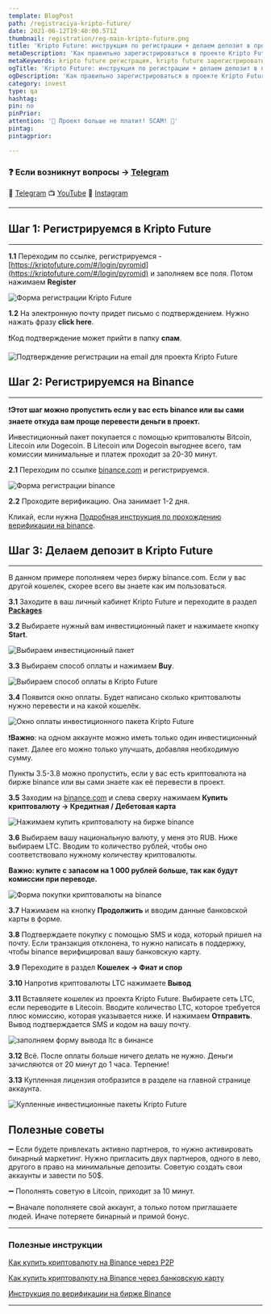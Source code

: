 ```yaml
---
template: BlogPost
path: /registraciya-kripto-future/
date: 2021-06-12T19:40:00.571Z
thumbnail: registration/reg-main-kripto-future.png
title: 'Kripto Future: инструкция по регистрации + делаем депозит в проект'
metaDescription: 'Как правильно зарегистрироваться в проекте Kripto Future. Инструкция по регистрации в Kripto Future от А до Я. Пополняем личный кабинет Kripto Future'
metaKeywords: kripto future регистрация, kripto future зарегистрироваться, kripto future пополнение
ogTitle: 'Kripto Future: инструкция по регистрации + делаем депозит в проект'
ogDescription: 'Как правильно зарегистрироваться в проекте Kripto Future. Инструкция по регистрации в Kripto Future от А до Я. Пополняем личный кабинет Kripto Future'
category: invest
type: qa
hashtag:
pin: no
pinPrior: 
attention: '🚫 Проект больше не платит! SCAM! 🚫'
pintag:
pintagprior:

---
```

### ❓ Если возникнут вопросы → **[Telegram](https://t.me/girlwithbun)**

📱 [Telegram](https://t.me/pyromidinvest) 
📺 [YouTube](https://www.youtube.com/channel/UCc7s-9Ki7Is7YbCPpWzPcFw) 
🤳 [Instagram](https://instagram.com/pyromidi)
***

## Шаг 1: Регистрируемся в Kripto Future
***

**1.1** Переходим по ссылке, регистрируемся - [https://kriptofuture.com/#/login/pyromid](https://kriptofuture.com/#/login/pyromid) и заполняем все поля. Потом нажимаем **Register**

![Форма регистрации Kripto Future](form-reg-cripto-future.png)

**1.2** На электронную почту придет письмо с подтверждением. Нужно нажать фразу **click here**. 

❗️Код подтверждение может прийти в папку **спам**.

![Подтверждение регистрации на email для проекта Kripto Future](click-here-cripto-future.png)

## Шаг 2: Регистрируемся на Binance
***

❗️**Этот шаг можно пропустить если у вас есть binance или вы сами знаете откуда вам проще перевести деньги в проект.**

Инвестиционный пакет покупается с помощью криптовалюты Bitcoin, Litecoin или Dogecoin.  В Litecoin или Dogecoin выгоднее всего, там комиссии минимальные и платеж проходит за 20-30 минут.

**2.1** Переходим по ссылке [binance.com](https://accounts.binance.com/ru/register) и регистрируемся.

![Форма регистрации binance](kripto-future-bin-reg.jpg)

**2.2** Проходите верификацию. Она занимает 1-2 дня.

Кликай, если нужна [Подробная инструкция по прохождению верификации на binance](/verifikaciya-binance/).

## Шаг 3: Делаем депозит в Kripto Future
***
В данном примере пополняем через биржу binance.com. Если у вас другой кошелек, скорее всего вы знаете как им пользоваться.

**3.1** Заходите в ваш личный кабинет Kripto Future и переходите в раздел **[Packages](https://kriptofuture.com/#/products)**

**3.2** Выбираете нужный вам инвестиционный пакет и нажимаете кнопку **Start**.

![Выбираем инвестиционный пакет](select-inv-pack-kripto-futures.png)

**3.3** Выбираем способ оплаты и нажимаем **Buy**.

![Выбираем способ оплаты в Kripto Future](type-of-pay-kripto-future.png)

**3.4** Появится окно оплаты. Будет написано сколько криптовалюты нужно перевести и на какой кошелёк.

![Окно оплаты инвестиционного пакета Kripto Future](wind-pay-krip-future.png)

❗️**Важно**: на одном аккаунте можно иметь только один инвестиционный пакет. Далее его можно только улучшать, добавляя необходимую сумму.

Пункты 3.5-3.8 можно пропустить, если у вас есть криптовалюта на бирже binance или вы сами знаете как её перевести в проект.

**3.5** Заходим на [binance.com](http://binance.com) и слева сверху нажимаем **Купить криптовалюту → Кредитная / Дебетовая карта**

![Нажимаем купить криптовалюту на бирже binance](kripto-future-bin-buy.jpg)

**3.6** Выбираем вашу национальную валюту, у меня это RUB. Ниже выбираем LTC. Вводим то количество рублей, чтобы оно соответствовало нужному количеству криптовалюты. 

**Важно: купите с запасом на 1 000 рублей больше, так как будут комиссии при переводе.**

![Форма покупки криптовалюты на binance](buy-btc-kripto-future.png)

**3.7** Нажимаем на кнопку **Продолжить** и вводим данные банковской карты в форме.

**3.8** Подтверждаете покупку с помощью SMS и кода, который пришел на почту. Если транзакция отклонена, то нужно написать в поддержку, чтобы binance верифицировал вашу банковскую карту.

**3.9** Переходите в раздел **Кошелек → Фиат и спор**

**3.10** Напротив криптовалюты LTC нажимаете **Вывод**

**3.11** Вставляете кошелек из проекта Kripto Future. Выбираете сеть LTC, если переводите в Litecoin. Вводите количество LTC, которое требуется плюс комиссию, которая указывается ниже. И нажимаем **Отправить**. Вывод подтверждается SMS и кодом на вашу почту.

![заполняем форму вывода ltc в бинансе](kripto-future-bin-form-btc-fill.png)

**3.12** Всё. После оплаты больше ничего делать не нужно. Деньги зачисляются от 20 минут до 1 часа. Терпение!

**3.13** Купленная лицензия отобразится в разделе на главной странице аккаунта.

![Купленные инвестиционные пакеты Kripto Future](your-business-packages-kripto-future.png)

## Полезные советы
➖ Если будете привлекать активно партнеров, то нужно активировать бинарный маркетинг. Нужно пригласить двух партнеров, одного в лево, другого в право на минимальные депозиты. Советую создать свои аккаунты и завести по 50$.

➖ Пополнять советую в Litcoin, приходит за 10 минут.

➖ Вначале пополняете свой аккаунт, а только потом приглашаете людей. Иначе потеряете бинарный и примой бонус.

***
### Полезные инструкции

[Как купить криптовалюту на Binance через P2P](https://pyromid.ru/kupit-crypto-na-binance-p2p/)

[Как купить криптовалюту на Binance через банковскую карту](https://pyromid.ru/kupit-crypto-na-binance-s-karty/)

[Инструкция по верификации на бирже Binance](https://pyromid.ru/verifikaciya-binance/)

***
